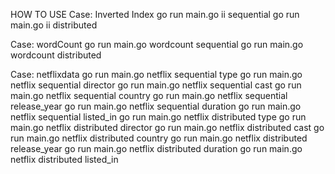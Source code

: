 HOW TO USE
Case: Inverted Index
      go run main.go ii sequential
      go run main.go ii distributed

Case: wordCount
      go run main.go wordcount sequential
      go run main.go wordcount distributed
      
Case: netflixdata
      go run main.go netflix sequential type
      go run main.go netflix sequential director
      go run main.go netflix sequential cast
      go run main.go netflix sequential country
      go run main.go netflix sequential release_year
      go run main.go netflix sequential duration
      go run main.go netflix sequential listed_in
      go run main.go netflix distributed type
      go run main.go netflix distributed director
      go run main.go netflix distributed cast
      go run main.go netflix distributed country
      go run main.go netflix distributed release_year
      go run main.go netflix distributed duration
      go run main.go netflix distributed listed_in


